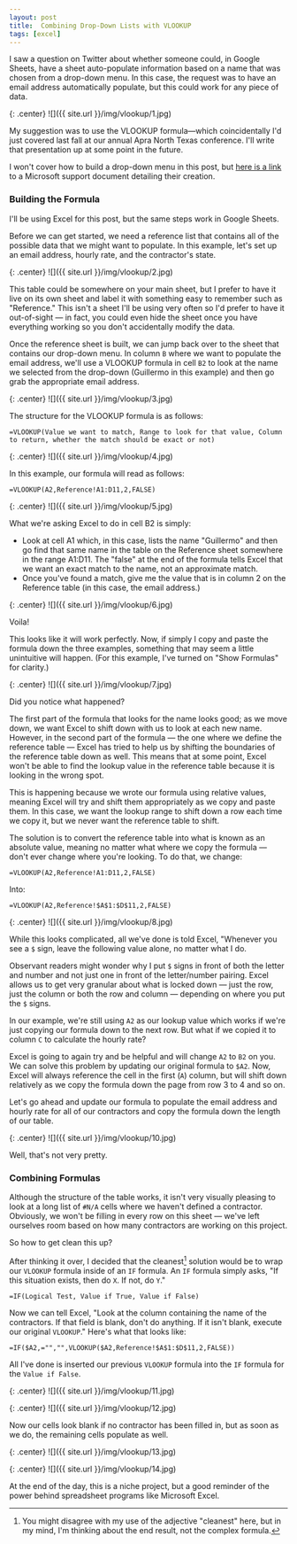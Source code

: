 ```yaml
---
layout: post
title:  Combining Drop-Down Lists with VLOOKUP
tags: [excel]
---
```


I saw a question on Twitter about whether someone could, in Google Sheets, have a sheet auto-populate information based on a name that was chosen from a drop-down menu. In this case, the request was to have an email address automatically populate, but this could work for any piece of data. 

{: .center}
![]({{ site.url }}/img/vlookup/1.jpg)

My suggestion was to use the VLOOKUP formula—which coincidentally I'd just covered last fall at our annual Apra North Texas conference. I'll write that presentation up at some point in the future.

I won't cover how to build a drop-down menu in this post, but [here is a link](https://support.office.com/en-us/article/create-a-drop-down-list-7693307a-59ef-400a-b769-c5402dce407b) to a Microsoft support document detailing their creation.

### Building the Formula

I'll be using Excel for this post, but the same steps work in Google Sheets.

Before we can get started, we need a reference list that contains all of the possible data that we might want to populate. In this example, let's set up an email address, hourly rate, and the contractor's state.

{: .center}
![]({{ site.url }}/img/vlookup/2.jpg)

This table could be somewhere on your main sheet, but I prefer to have it live on its own sheet and label it with something easy to remember such as "Reference." This isn't a sheet I'll be using very often so I'd prefer to have it out-of-sight — in fact, you could even hide the sheet once you have everything working so you don't accidentally modify the data. 

Once the reference sheet is built, we can jump back over to the sheet that contains our drop-down menu. In column `B` where we want to populate the email address, we'll use a VLOOKUP formula in cell `B2` to look at the name we selected from the drop-down (Guillermo in this example) and then go grab the appropriate email address.

{: .center}
![]({{ site.url }}/img/vlookup/3.jpg)

The structure for the VLOOKUP formula is as follows:

`=VLOOKUP(Value we want to match, Range to look for that value, Column to return, whether the match should be exact or not)`

{: .center}
![]({{ site.url }}/img/vlookup/4.jpg)

In this example, our formula will read as follows:

`=VLOOKUP(A2,Reference!A1:D11,2,FALSE)`

{: .center}
![]({{ site.url }}/img/vlookup/5.jpg)

What we're asking Excel to do in cell B2 is simply:
- Look at cell A1 which, in this case, lists the name "Guillermo" and then go find that same name in the table on the Reference sheet somewhere in the range A1:D11. The "false" at the end of the formula tells Excel that we want an exact match to the name, not an approximate match.
- Once you've found a match, give me the value that is in column 2 on the Reference table (in this case, the email address.)

{: .center}
![]({{ site.url }}/img/vlookup/6.jpg)

Voila!

This looks like it will work perfectly. Now, if simply I copy and paste the formula down the three examples, something that may seem a little unintuitive will happen. (For this example, I've turned on "Show Formulas" for clarity.)

{: .center}
![]({{ site.url }}/img/vlookup/7.jpg)

Did you notice what happened?

The first part of the formula that looks for the name looks good; as we move down, we want Excel to shift down with us to look at each new name. However, in the second part of the formula — the one where we define the reference table — Excel has tried to help us by shifting the boundaries of the reference table down as well. This means that at some point, Excel won't be able to find the lookup value in the reference table because it is looking in the wrong spot.

This is happening because we wrote our formula using relative values, meaning Excel will try and shift them appropriately as we copy and paste them. In this case, we want the lookup range to shift down a row each time we copy it, but we never want the reference table to shift. 

The solution is to convert the reference table into what is known as an absolute value, meaning no matter what where we copy the formula — don't ever change where you're looking. To do that, we change:

`=VLOOKUP(A2,Reference!A1:D11,2,FALSE)`

Into:

`=VLOOKUP(A2,Reference!$A$1:$D$11,2,FALSE)`

{: .center}
![]({{ site.url }}/img/vlookup/8.jpg)

While this looks complicated, all we've done is told Excel, "Whenever you see a `$` sign, leave the following value alone, no matter what I do. 

Observant readers might wonder why I put `$` signs in front of both the letter and number and not just one in front of the letter/number pairing. Excel allows us to get very granular about what is locked down — just the row, just the column or both the row and column — depending on where you put the `$` signs.

In our example, we're still using `A2` as our lookup value which works if we're just copying our formula down to the next row. But what if we copied it to  column `C` to calculate the hourly rate?

Excel is going to again try and be helpful and will change `A2` to `B2` on you. We can solve this problem by updating our original formula to `$A2`. Now, Excel will always reference the cell in the first (`A`) column, but will shift down relatively as we copy the formula down the page from row 3 to 4 and so on. 

Let's go ahead and update our formula to populate the email address and hourly rate for all of our contractors and copy the formula down the length of our table.

{: .center}
![]({{ site.url }}/img/vlookup/10.jpg)

Well, that's not very pretty. 

### Combining Formulas

Although the structure of the table works, it isn't very visually pleasing to look at a long list of `#N/A` cells where we haven't defined a contractor. Obviously, we won't be filling in every row on this sheet — we've left ourselves room based on how many contractors are working on this project. 

So how to get clean this up?

After thinking it over, I decided that the cleanest[^1] solution would be to wrap our `VLOOKUP` formula inside of an `IF` formula. An `IF` formula simply asks, "If this situation exists, then do `X`. If not, do `Y`."

`=IF(Logical Test, Value if True, Value if False)`

Now we can tell Excel, "Look at the column containing the name of the contractors. If that field is blank, don't do anything. If it isn't blank, execute our original `VLOOKUP`." Here's what that looks like:

`=IF($A2,="","",VLOOKUP($A2,Reference!$A$1:$D$11,2,FALSE))`

All I've done is inserted our previous `VLOOKUP` formula into the `IF` formula for the `Value if False`.

{: .center}
![]({{ site.url }}/img/vlookup/11.jpg)

{: .center}
![]({{ site.url }}/img/vlookup/12.jpg)

Now our cells look blank if no contractor has been filled in, but as soon as we do, the remaining cells populate as well. 

{: .center}
![]({{ site.url }}/img/vlookup/13.jpg)

{: .center}
![]({{ site.url }}/img/vlookup/14.jpg)

At the end of the day, this is a niche project, but a good reminder of the power behind spreadsheet programs like Microsoft Excel. 

[^1]: You might disagree with my use of the adjective "cleanest" here, but in my mind, I'm thinking about the end result, not the complex formula. 